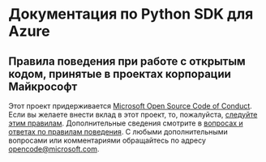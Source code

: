 # Документация по Python SDK для Azure

## Правила поведения при работе с открытым кодом, принятые в проектах корпорации Майкрософт

Этот проект придерживается [Microsoft Open Source Code of Conduct](https://opensource.microsoft.com/codeofconduct/).
Если вы желаете внести вклад в этот проект, то, пожалуйста, [следуйте этим правилам](https://opensource.microsoft.com/codeofconduct/).
Дополнительные сведения смотрите в [вопросах и ответах по правилам поведения](https://opensource.microsoft.com/codeofconduct/faq/). С любыми дополнительными вопросами или комментариями обращайтесь по адресу [opencode@microsoft.com](mailto:opencode@microsoft.com).
